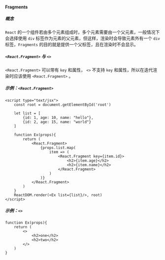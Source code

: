 #### Fragments

##### 概念

`React` 的一个组件若由多个元素组成时，多个元素需要由一个父元素，一般情况下会选择使用 `div` 标签作为元素的父元素，但这样，渲染时会导致元素外有一个 `div` 标签，`Fragments` 的目的就是提供一个父标签，且在渲染时不会显示。

##### `<React.Fragment>` 与 `<>`

`<React.Fragment>` 可以带有 `key` 和属性， `<>` 不支持 `key` 和属性，所以在迭代渲染时应该使用 `<React.Fragment>` 。

##### 示例：`<React.Fragment>`

```react
<script type="text/jsx">
    const root = document.getElementById('root')
		
    let list = [
        {id: 1, age: 10, name: "hello"},
        {id: 2, age: 15, name: "world"}
    ]
    
    function Ex(props){
        return (
            <React.Fragment>
                {props.list.map(
                    item => (
                        <React.Fragment key={item.id}>
                            <h2>{item.age}</h2>
                            <h2>{item.name}</h2>
                        </React.Fragment>
                    )
                )}
            </React.Fragment>
        )
    }
    ReactDOM.render(<Ex list={list}/>, root)
</script>
```

##### 示例：`<>`

```react
function Ex(props){
    return (
        <>
            <h2>one</h2>
            <h2>two</h2>
        </>
    )
}
```

